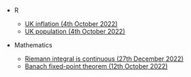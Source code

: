 - R
  - [UK inflation (4th October 2022)](https://lew98.github.io/UK_inflation.html)
  - [UK population (4th October 2022)](https://lew98.github.io/UK_population.html)

- Mathematics
  - [Riemann integral is continuous (27th December 2022)](https://lew98.github.io/Riemann_integral_is_continuous)
  - [Banach fixed-point theorem (12th October 2022)](https://lew98.github.io/Banach_fixed_point_theorem.pdf)